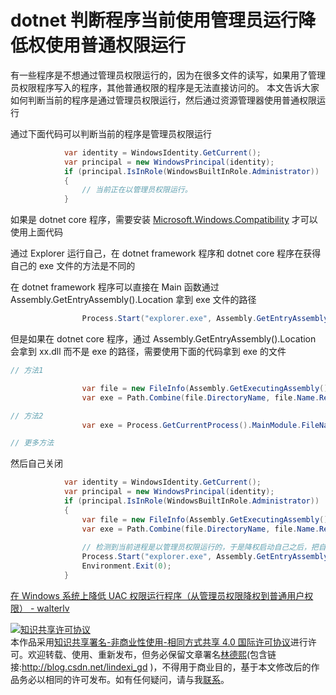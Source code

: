 
# dotnet 判断程序当前使用管理员运行降低权使用普通权限运行

有一些程序是不想通过管理员权限运行的，因为在很多文件的读写，如果用了管理员权限程序写入的程序，其他普通权限的程序是无法直接访问的。
本文告诉大家如何判断当前的程序是通过管理员权限运行，然后通过资源管理器使用普通权限运行

<!--more-->


<!-- CreateTime:2019/8/31 16:55:58 -->


通过下面代码可以判断当前的程序是管理员权限运行

```csharp
            var identity = WindowsIdentity.GetCurrent();
            var principal = new WindowsPrincipal(identity);
            if (principal.IsInRole(WindowsBuiltInRole.Administrator))
            {
                // 当前正在以管理员权限运行。
            }
```

如果是 dotnet core 程序，需要安装 [Microsoft.Windows.Compatibility](https://www.nuget.org/packages/Microsoft.Windows.Compatibility) 才可以使用上面代码

通过 Explorer 运行自己，在 dotnet framework 程序和 dotnet core 程序在获得自己的 exe 文件的方法是不同的

在 dotnet framework 程序可以直接在 Main 函数通过 Assembly.GetEntryAssembly().Location 拿到 exe 文件的路径

```csharp
                Process.Start("explorer.exe", Assembly.GetEntryAssembly().Location);

```

但是如果在 dotnet core 程序，通过 Assembly.GetEntryAssembly().Location 会拿到 xx.dll 而不是 exe 的路径，需要使用下面的代码拿到 exe 的文件

```csharp
// 方法1

                var file = new FileInfo(Assembly.GetExecutingAssembly().Location);
                var exe = Path.Combine(file.DirectoryName, file.Name.Replace(file.Extension, "") + ".exe");

// 方法2
                var exe = Process.GetCurrentProcess().MainModule.FileName;

// 更多方法
```

然后自己关闭

```csharp
            var identity = WindowsIdentity.GetCurrent();
            var principal = new WindowsPrincipal(identity);
            if (principal.IsInRole(WindowsBuiltInRole.Administrator))
            {
                var file = new FileInfo(Assembly.GetExecutingAssembly().Location);
                var exe = Path.Combine(file.DirectoryName, file.Name.Replace(file.Extension, "") + ".exe");
           	
                // 检测到当前进程是以管理员权限运行的，于是降权启动自己之后，把自己关掉。
                Process.Start("explorer.exe", Assembly.GetEntryAssembly().Location);
                Environment.Exit(0);
            }
```

[在 Windows 系统上降低 UAC 权限运行程序（从管理员权限降权到普通用户权限） - walterlv](https://blog.walterlv.com/post/start-process-with-lowered-uac-privileges.html )





<a rel="license" href="http://creativecommons.org/licenses/by-nc-sa/4.0/"><img alt="知识共享许可协议" style="border-width:0" src="https://licensebuttons.net/l/by-nc-sa/4.0/88x31.png" /></a><br />本作品采用<a rel="license" href="http://creativecommons.org/licenses/by-nc-sa/4.0/">知识共享署名-非商业性使用-相同方式共享 4.0 国际许可协议</a>进行许可。欢迎转载、使用、重新发布，但务必保留文章署名[林德熙](http://blog.csdn.net/lindexi_gd)(包含链接:http://blog.csdn.net/lindexi_gd )，不得用于商业目的，基于本文修改后的作品务必以相同的许可发布。如有任何疑问，请与我[联系](mailto:lindexi_gd@163.com)。